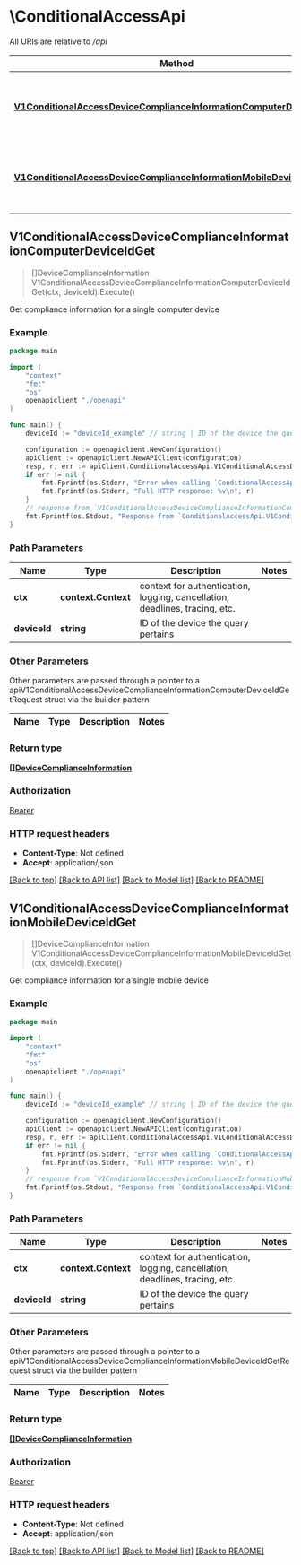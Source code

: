 # \ConditionalAccessApi

All URIs are relative to */api*

Method | HTTP request | Description
------------- | ------------- | -------------
[**V1ConditionalAccessDeviceComplianceInformationComputerDeviceIdGet**](ConditionalAccessApi.md#V1ConditionalAccessDeviceComplianceInformationComputerDeviceIdGet) | **Get** /v1/conditional-access/device-compliance-information/computer/{deviceId} | Get compliance information for a single computer device
[**V1ConditionalAccessDeviceComplianceInformationMobileDeviceIdGet**](ConditionalAccessApi.md#V1ConditionalAccessDeviceComplianceInformationMobileDeviceIdGet) | **Get** /v1/conditional-access/device-compliance-information/mobile/{deviceId} | Get compliance information for a single mobile device



## V1ConditionalAccessDeviceComplianceInformationComputerDeviceIdGet

> []DeviceComplianceInformation V1ConditionalAccessDeviceComplianceInformationComputerDeviceIdGet(ctx, deviceId).Execute()

Get compliance information for a single computer device



### Example

```go
package main

import (
    "context"
    "fmt"
    "os"
    openapiclient "./openapi"
)

func main() {
    deviceId := "deviceId_example" // string | ID of the device the query pertains

    configuration := openapiclient.NewConfiguration()
    apiClient := openapiclient.NewAPIClient(configuration)
    resp, r, err := apiClient.ConditionalAccessApi.V1ConditionalAccessDeviceComplianceInformationComputerDeviceIdGet(context.Background(), deviceId).Execute()
    if err != nil {
        fmt.Fprintf(os.Stderr, "Error when calling `ConditionalAccessApi.V1ConditionalAccessDeviceComplianceInformationComputerDeviceIdGet``: %v\n", err)
        fmt.Fprintf(os.Stderr, "Full HTTP response: %v\n", r)
    }
    // response from `V1ConditionalAccessDeviceComplianceInformationComputerDeviceIdGet`: []DeviceComplianceInformation
    fmt.Fprintf(os.Stdout, "Response from `ConditionalAccessApi.V1ConditionalAccessDeviceComplianceInformationComputerDeviceIdGet`: %v\n", resp)
}
```

### Path Parameters


Name | Type | Description  | Notes
------------- | ------------- | ------------- | -------------
**ctx** | **context.Context** | context for authentication, logging, cancellation, deadlines, tracing, etc.
**deviceId** | **string** | ID of the device the query pertains | 

### Other Parameters

Other parameters are passed through a pointer to a apiV1ConditionalAccessDeviceComplianceInformationComputerDeviceIdGetRequest struct via the builder pattern


Name | Type | Description  | Notes
------------- | ------------- | ------------- | -------------


### Return type

[**[]DeviceComplianceInformation**](DeviceComplianceInformation.md)

### Authorization

[Bearer](../README.md#Bearer)

### HTTP request headers

- **Content-Type**: Not defined
- **Accept**: application/json

[[Back to top]](#) [[Back to API list]](../README.md#documentation-for-api-endpoints)
[[Back to Model list]](../README.md#documentation-for-models)
[[Back to README]](../README.md)


## V1ConditionalAccessDeviceComplianceInformationMobileDeviceIdGet

> []DeviceComplianceInformation V1ConditionalAccessDeviceComplianceInformationMobileDeviceIdGet(ctx, deviceId).Execute()

Get compliance information for a single mobile device



### Example

```go
package main

import (
    "context"
    "fmt"
    "os"
    openapiclient "./openapi"
)

func main() {
    deviceId := "deviceId_example" // string | ID of the device the query pertains

    configuration := openapiclient.NewConfiguration()
    apiClient := openapiclient.NewAPIClient(configuration)
    resp, r, err := apiClient.ConditionalAccessApi.V1ConditionalAccessDeviceComplianceInformationMobileDeviceIdGet(context.Background(), deviceId).Execute()
    if err != nil {
        fmt.Fprintf(os.Stderr, "Error when calling `ConditionalAccessApi.V1ConditionalAccessDeviceComplianceInformationMobileDeviceIdGet``: %v\n", err)
        fmt.Fprintf(os.Stderr, "Full HTTP response: %v\n", r)
    }
    // response from `V1ConditionalAccessDeviceComplianceInformationMobileDeviceIdGet`: []DeviceComplianceInformation
    fmt.Fprintf(os.Stdout, "Response from `ConditionalAccessApi.V1ConditionalAccessDeviceComplianceInformationMobileDeviceIdGet`: %v\n", resp)
}
```

### Path Parameters


Name | Type | Description  | Notes
------------- | ------------- | ------------- | -------------
**ctx** | **context.Context** | context for authentication, logging, cancellation, deadlines, tracing, etc.
**deviceId** | **string** | ID of the device the query pertains | 

### Other Parameters

Other parameters are passed through a pointer to a apiV1ConditionalAccessDeviceComplianceInformationMobileDeviceIdGetRequest struct via the builder pattern


Name | Type | Description  | Notes
------------- | ------------- | ------------- | -------------


### Return type

[**[]DeviceComplianceInformation**](DeviceComplianceInformation.md)

### Authorization

[Bearer](../README.md#Bearer)

### HTTP request headers

- **Content-Type**: Not defined
- **Accept**: application/json

[[Back to top]](#) [[Back to API list]](../README.md#documentation-for-api-endpoints)
[[Back to Model list]](../README.md#documentation-for-models)
[[Back to README]](../README.md)

